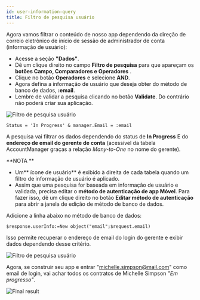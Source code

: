```yaml
---
id: user-information-query
title: Filtro de pesquisa usuário
---
```


Agora vamos filtrar o conteúdo de nosso app dependendo da direção de correio eletrônico de início de sessão de administrador de conta (informação de usuário):

* Acesse a seção **"Dados"**. 
* Dê um clique direito no campo **Filtro de pesquisa** para que apareçam os **botões Campo, Comparadores e Operadores** .
* Clique no botão **Operadores** e selecione **AND**.
* Agora defina a informação de usuário que deseja obter do método de banco de dados, **:email**.
* Lembre de validar a pesquisa clicando no botão **Validate**. Do contrário não poderá criar sua aplicação.

![Filtro de pesquisa usuário](assets/en/restricted-queries/user-information-query.png)

```4d
Status = 'In Progress' & manager.Email = :email 
```

A pesquisa vai filtrar os dados dependendo do status de **In Progress** E do **endereço de email do gerente de conta** (acessível da tabela AccountManager graças a relação *Many-to-One* no nome do gerente).<div class = "tips"> 

**NOTA **

* Um** ícone de usuário** é exibido à direita de cada tabela quando um filtro de informação de usuário é aplicado.
* Assim que uma pesquisa for baseada em informação de usuário e validada, precisa editar o **método de autenticação de app Móvel**. Para fazer isso, dê um clique direito no botão **Editar método de autenticação** para abrir a janela de edição de método de banco de dados.</div> 

Adicione a linha abaixo no método de banco de dados:

```4d
$response.userInfo:=New object("email";$request.email)
```

Isso permite recuperar o endereço de email do login do gerente e exibir dados dependendo desse critério.

![Filtro de pesquisa usuário](assets/en/restricted-queries/database-method-user-information-query.png)

Agora, se construir seu app e entrar "michelle.simpson@mail.com" como email de login, vai achar todos os contratos de Michelle Simpson *"Em progresso"*.

![Final result](assets/en/restricted-queries/restricted-queries-final-result.png)
